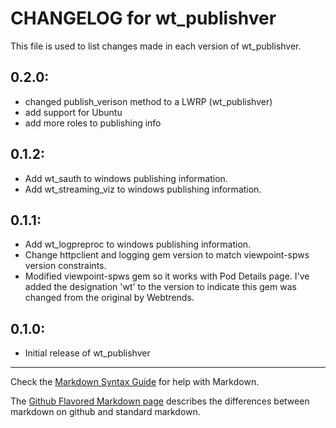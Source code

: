# CHANGELOG for wt_publishver

This file is used to list changes made in each version of wt_publishver.

## 0.2.0:
* changed publish_verison method to a LWRP (wt_publishver)
* add support for Ubuntu
* add more roles to publishing info

## 0.1.2:
* Add wt_sauth to windows publishing information.
* Add wt_streaming_viz to windows publishing information.

## 0.1.1:
* Add wt_logpreproc to windows publishing information.
* Change httpclient and logging gem version to match viewpoint-spws version constraints.
* Modified viewpoint-spws gem so it works with Pod Details page.  I've added the designation 'wt'
  to the version to indicate this gem was changed from the original by Webtrends.

## 0.1.0:

* Initial release of wt_publishver

- - - 
Check the [Markdown Syntax Guide](http://daringfireball.net/projects/markdown/syntax) for help with Markdown.

The [Github Flavored Markdown page](http://github.github.com/github-flavored-markdown/) describes the differences between markdown on github and standard markdown.
